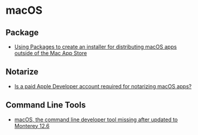 # macOS

## Package
* [Using Packages to create an installer for distributing macOS apps outside of the Mac App Store](https://www.appcoda.com/packages-macos-apps-distribution/)

## Notarize
* [Is a paid Apple Developer account required for notarizing macOS apps?](https://apple.stackexchange.com/questions/388554/is-a-paid-apple-developer-account-required-for-notarizing-macos-apps)

## Command Line Tools
* [macOS, the command line developer tool missing after updated to Monterey 12.6](https://superuser.com/questions/1742439/macos-the-command-line-developer-tool-missing-after-updated-to-monterey-12-6)
